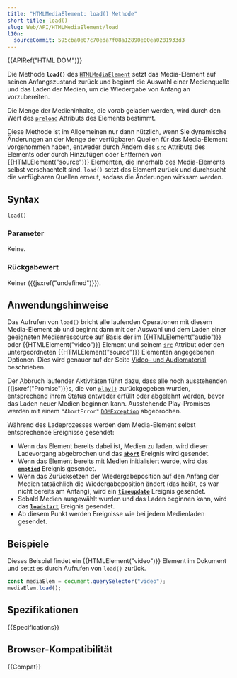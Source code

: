 ```yaml
---
title: "HTMLMediaElement: load() Methode"
short-title: load()
slug: Web/API/HTMLMediaElement/load
l10n:
  sourceCommit: 595cba0e07c70eda7f08a12890e00ea0281933d3
---
```


{{APIRef("HTML DOM")}}

Die Methode **`load()`** des [`HTMLMediaElement`](/de/docs/Web/API/HTMLMediaElement) setzt das Media-Element auf seinen Anfangszustand zurück und beginnt die Auswahl einer Medienquelle und das Laden der Medien, um die Wiedergabe von Anfang an vorzubereiten.

Die Menge der Medieninhalte, die vorab geladen werden, wird durch den Wert des [`preload`](/de/docs/Web/HTML/Element/video#preload) Attributs des Elements bestimmt.

Diese Methode ist im Allgemeinen nur dann nützlich, wenn Sie dynamische Änderungen an der Menge der verfügbaren Quellen für das Media-Element vorgenommen haben, entweder durch Ändern des [`src`](/de/docs/Web/HTML/Element/video#src) Attributs des Elements oder durch Hinzufügen oder Entfernen von {{HTMLElement("source")}} Elementen, die innerhalb des Media-Elements selbst verschachtelt sind. `load()` setzt das Element zurück und durchsucht die verfügbaren Quellen erneut, sodass die Änderungen wirksam werden.

## Syntax

```js-nolint
load()
```

### Parameter

Keine.

### Rückgabewert

Keiner ({{jsxref("undefined")}}).

## Anwendungshinweise

Das Aufrufen von `load()` bricht alle laufenden Operationen mit diesem Media-Element ab und beginnt dann mit der Auswahl und dem Laden einer geeigneten Medienressource auf Basis der im {{HTMLElement("audio")}} oder {{HTMLElement("video")}} Element und seinem [`src`](/de/docs/Web/HTML/Element/video#src) Attribut oder den untergeordneten {{HTMLElement("source")}} Elementen angegebenen Optionen. Dies wird genauer auf der Seite [Video- und Audiomaterial](/de/docs/Learn/HTML/Multimedia_and_embedding/Video_and_audio_content#using_multiple_source_formats_to_improve_compatibility) beschrieben.

Der Abbruch laufender Aktivitäten führt dazu, dass alle noch ausstehenden {{jsxref("Promise")}}s, die von [`play()`](/de/docs/Web/API/HTMLMediaElement/play) zurückgegeben wurden, entsprechend ihrem Status entweder erfüllt oder abgelehnt werden, bevor das Laden neuer Medien beginnen kann. Ausstehende Play-Promises werden mit einem `"AbortError"` [`DOMException`](/de/docs/Web/API/DOMException) abgebrochen.

Während des Ladeprozesses werden dem Media-Element selbst entsprechende Ereignisse gesendet:

- Wenn das Element bereits dabei ist, Medien zu laden, wird dieser Ladevorgang abgebrochen und das **[`abort`](/de/docs/Web/API/HTMLMediaElement/abort_event)** Ereignis wird gesendet.
- Wenn das Element bereits mit Medien initialisiert wurde, wird das **[`emptied`](/de/docs/Web/API/HTMLMediaElement/emptied_event)** Ereignis gesendet.
- Wenn das Zurücksetzen der Wiedergabeposition auf den Anfang der Medien tatsächlich die Wiedergabeposition ändert (das heißt, es war nicht bereits am Anfang), wird ein **[`timeupdate`](/de/docs/Web/API/HTMLMediaElement/timeupdate_event)** Ereignis gesendet.
- Sobald Medien ausgewählt wurden und das Laden beginnen kann, wird das **[`loadstart`](/de/docs/Web/API/HTMLMediaElement/loadstart_event)** Ereignis gesendet.
- Ab diesem Punkt werden Ereignisse wie bei jedem Medienladen gesendet.

## Beispiele

Dieses Beispiel findet ein {{HTMLElement("video")}} Element im Dokument und setzt es durch Aufrufen von `load()` zurück.

```js
const mediaElem = document.querySelector("video");
mediaElem.load();
```

## Spezifikationen

{{Specifications}}

## Browser-Kompatibilität

{{Compat}}

